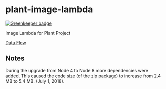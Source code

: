 # plant-image-lambda

[![Greenkeeper badge](https://badges.greenkeeper.io/guyellis/plant-image-lambda.svg)](https://greenkeeper.io/)

Image Lambda for Plant Project

[Data Flow](docs/data-flow.md)

## Notes

During the upgrade from Node 4 to Node 8 more dependencies were added. This caused the code
size (of the zip package) to increase from 2.4 MB to 5.4 MB. (July 1, 2018).


